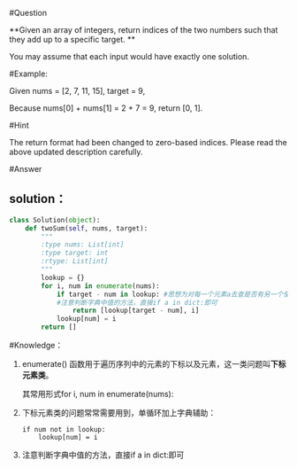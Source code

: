 #Question

**Given an array of integers, return indices of the two numbers such that they add up to a specific target.
**

You may assume that each input would have exactly one solution.


#Example:

Given nums = [2, 7, 11, 15], target = 9,

Because nums[0] + nums[1] = 2 + 7 = 9,
return [0, 1].


#Hint

The return format had been changed to zero-based indices. Please read the above updated description carefully.

#Answer

## solution：

```python
class Solution(object):
    def twoSum(self, nums, target):
        """
        :type nums: List[int]
        :type target: int
        :rtype: List[int]
        """
        lookup = {}
        for i, num in enumerate(nums):
            if target - num in lookup: #思想为对每一个元素a去查是否有另一个使其满足条件的数b存在，那么就需要将每一个元素存到另一个数据结构中去以作为判断（因为如果不存新的数据结构的话，直接遍历会使得序号访问变复杂，比如说空出当前值a，所以索性就新建一个数据结构保存已经检查完的数），从而达到依次判断的效果。
            #注意判断字典中值的方法，直接if a in dict:即可
                return [lookup[target - num], i]
            lookup[num] = i
        return []
```


#Knowledge：
1. enumerate() 函数用于遍历序列中的元素的下标以及元素，这一类问题叫**下标元素类**。            

   其常用形式for i, num in enumerate(nums):

2. 下标元素类的问题常常需要用到，单循环加上字典辅助：
    ```
    if num not in lookup:
        lookup[num] = i
    ```

3. 注意判断字典中值的方法，直接if a in dict:即可
